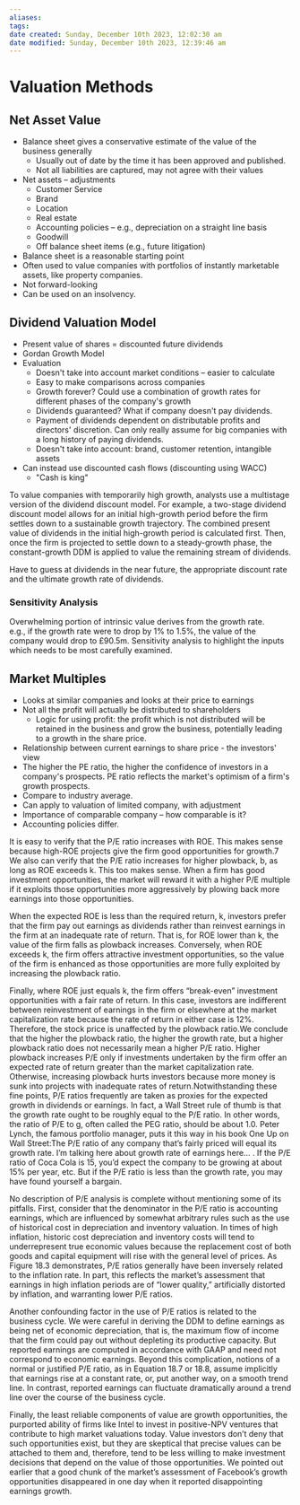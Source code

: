 ```yaml
---
aliases: 
tags: 
date created: Sunday, December 10th 2023, 12:02:30 am
date modified: Sunday, December 10th 2023, 12:39:46 am
---
```


# Valuation Methods

## Net Asset Value

- Balance sheet gives a conservative estimate of the value of the business generally
	- Usually out of date by the time it has been approved and published.
	- Not all liabilities are captured, may not agree with their values
- Net assets – adjustments
	- Customer Service
	- Brand
	- Location
	- Real estate
	- Accounting policies – e.g., depreciation on a straight line basis
	- Goodwill
	- Off balance sheet items (e.g., future litigation)
- Balance sheet is a reasonable starting point
- Often used to value companies with portfolios of instantly marketable assets, like property companies.
- Not forward-looking
- Can be used on an insolvency.

## Dividend Valuation Model

- Present value of shares = discounted future dividends
- Gordan Growth Model
- Evaluation
	- Doesn't take into account market conditions – easier to calculate
	- Easy to make comparisons across companies
	- Growth forever? Could use a combination of growth rates for different phases of the company's growth
	- Dividends guaranteed? What if company doesn't pay dividends.
	- Payment of dividends dependent on distributable profits and directors' discretion. Can only really assume for big companies with a long history of paying dividends.
	- Doesn't take into account: brand, customer retention, intangible assets
- Can instead use discounted cash flows (discounting using WACC)
	- "Cash is king"

To value companies with temporarily high growth, analysts use a multistage version of the dividend discount model. For example, a two-stage dividend discount model allows for an initial high-growth period before the firm settles down to a sustainable growth trajectory. The combined present value of dividends in the initial high-growth period is calculated first. Then, once the firm is projected to settle down to a steady-growth phase, the constant-growth DDM is applied to value the remaining stream of dividends.

Have to guess at dividends in the near future, the appropriate discount rate and the ultimate growth rate of dividends.

### Sensitivity Analysis

Overwhelming portion of intrinsic value derives from the growth rate.  
e.g., if the growth rate were to drop by 1% to 1.5%, the value of the company would drop to £90.5m. Sensitivity analysis to highlight the inputs which needs to be most carefully examined.

## Market Multiples

- Looks at similar companies and looks at their price to earnings
- Not all the profit will actually be distributed to shareholders
	- Logic for using profit: the profit which is not distributed will be retained in the business and grow the business, potentially leading to a growth in the share price.
- Relationship between current earnings to share price - the investors' view
- The higher the PE ratio, the higher the confidence of investors in a company's prospects. PE ratio reflects the market's optimism of a firm's growth prospects.
- Compare to industry average.
- Can apply to valuation of limited company, with adjustment
- Importance of comparable company – how comparable is it?
- Accounting policies differ.

It is easy to verify that the P/E ratio increases with ROE. This makes sense because high-ROE projects give the firm good opportunities for growth.7 We also can verify that the P/E ratio increases for higher plowback, b, as long as ROE exceeds k. This too makes sense. When a firm has good investment opportunities, the market will reward it with a higher P/E multiple if it exploits those opportunities more aggressively by plowing back more earnings into those opportunities.

When the expected ROE is less than the required return, k, investors prefer that the firm pay out earnings as dividends rather than reinvest earnings in the firm at an inadequate rate of return. That is, for ROE lower than k, the value of the firm falls as plowback increases. Conversely, when ROE exceeds k, the firm offers attractive investment opportunities, so the value of the firm is enhanced as those opportunities are more fully exploited by increasing the plowback ratio.

Finally, where ROE just equals k, the firm offers “break-even” investment opportunities with a fair rate of return. In this case, investors are indifferent between reinvestment of earnings in the firm or elsewhere at the market capitalization rate because the rate of return in either case is 12%. Therefore, the stock price is unaffected by the plowback ratio.We conclude that the higher the plowback ratio, the higher the growth rate, but a higher plowback ratio does not necessarily mean a higher P/E ratio. Higher plowback increases P/E only if investments undertaken by the firm offer an expected rate of return greater than the market capitalization rate. Otherwise, increasing plowback hurts investors because more money is sunk into projects with inadequate rates of return.Notwithstanding these fine points, P/E ratios frequently are taken as proxies for the expected growth in dividends or earnings. In fact, a Wall Street rule of thumb is that the growth rate ought to be roughly equal to the P/E ratio. In other words, the ratio of P/E to g, often called the PEG ratio, should be about 1.0. Peter Lynch, the famous portfolio manager, puts it this way in his book One Up on Wall Street:The P/E ratio of any company that’s fairly priced will equal its growth rate. I’m talking here about growth rate of earnings here… . If the P/E ratio of Coca Cola is 15, you’d expect the company to be growing at about 15% per year, etc. But if the P/E ratio is less than the growth rate, you may have found yourself a bargain.

No description of P/E analysis is complete without mentioning some of its pitfalls. First, consider that the denominator in the P/E ratio is accounting earnings, which are influenced by somewhat arbitrary rules such as the use of historical cost in depreciation and inventory valuation. In times of high inflation, historic cost depreciation and inventory costs will tend to underrepresent true economic values because the replacement cost of both goods and capital equipment will rise with the general level of prices. As Figure 18.3 demonstrates, P/E ratios generally have been inversely related to the inflation rate. In part, this reflects the market’s assessment that earnings in high inflation periods are of “lower quality,” artificially distorted by inflation, and warranting lower P/E ratios.

Another confounding factor in the use of P/E ratios is related to the business cycle. We were careful in deriving the DDM to define earnings as being net of economic depreciation, that is, the maximum flow of income that the firm could pay out without depleting its productive capacity. But reported earnings are computed in accordance with GAAP and need not correspond to economic earnings. Beyond this complication, notions of a normal or justified P/E ratio, as in Equation 18.7 or 18.8, assume implicitly that earnings rise at a constant rate, or, put another way, on a smooth trend line. In contrast, reported earnings can fluctuate dramatically around a trend line over the course of the business cycle.

Finally, the least reliable components of value are growth opportunities, the purported ability of firms like Intel to invest in positive-NPV ventures that contribute to high market valuations today. Value investors don’t deny that such opportunities exist, but they are skeptical that precise values can be attached to them and, therefore, tend to be less willing to make investment decisions that depend on the value of those opportunities. We pointed out earlier that a good chunk of the market’s assessment of Facebook’s growth opportunities disappeared in one day when it reported disappointing earnings growth.
